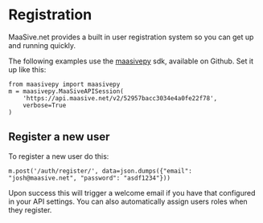 # Registration

MaaSive.net provides a built in user registration system so you can get up and running quickly.

The following examples use the [maasivepy][] sdk, available on Github.  Set it up like this:

    from maasivepy import maasivepy
    m = maasivepy.MaaSiveAPISession(
        'https://api.maasive.net/v2/52957bacc3034e4a0fe22f78',
        verbose=True
    )

## Register a new user

To register a new user do this:

    m.post('/auth/register/', data=json.dumps({"email": "josh@maasive.net", "password": "asdf1234"}))

Upon success this will trigger a welcome email if you have that configured in your API settings.  You can also automatically assign users roles when they register.

[maasivepy]: https://github.com/ntrepid8/maasivepy
